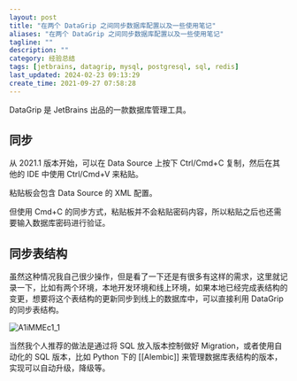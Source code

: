 ```yaml
---
layout: post
title: "在两个 DataGrip 之间同步数据库配置以及一些使用笔记"
aliases: "在两个 DataGrip 之间同步数据库配置以及一些使用笔记"
tagline: ""
description: ""
category: 经验总结
tags: [jetbrains, datagrip, mysql, postgresql, sql, redis]
last_updated: 2024-02-23 09:13:29
create_time: 2021-09-27 07:58:28
---
```


DataGrip 是 JetBrains 出品的一款数据库管理工具。

## 同步

从 2021.1 版本开始，可以在 Data Source 上按下 Ctrl/Cmd+C 复制，然后在其他的 IDE 中使用 Ctrl/Cmd+V 来粘贴。

粘贴板会包含 Data Source 的 XML 配置。

但使用 Cmd+C 的同步方式，粘贴板并不会粘贴密码内容，所以粘贴之后也还需要输入数据库密码进行验证。

## 同步表结构

虽然这种情况我自己很少操作，但是看了一下还是有很多有这样的需求，这里就记录一下，比如有两个环境，本地开发环境和线上环境，如果本地已经完成表结构的变更，想要将这个表结构的更新同步到线上的数据库中，可以直接利用 DataGrip 的同步表结构。

![A1iMMEc1_1](https://pic.einverne.info/images/A1iMMEc1_1.png)

当然我个人推荐的做法是通过将 SQL 放入版本控制做好 Migration，或者使用自动化的 SQL 版本，比如 Python 下的 [[Alembic]] 来管理数据库表结构的版本，实现可以自动升级，降级等。
